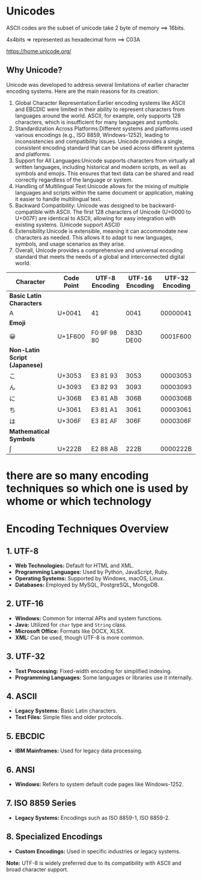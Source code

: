 # Unicodes

ASCII codes are the subset of unicode take 2 byte of memory ==> 16bits.

4x4bits => represented as hexadecimal form ==> C03A

https://home.unicode.org/


## Why Unicode?

Unicode was developed to address several limitations of earlier character encoding systems. Here are the main reasons for its creation:
1. Global Character Representation:Earlier encoding systems like ASCII and EBCDIC were limited in their ability to represent characters from languages around the world. ASCII, for example, only supports 128 characters, which is insufficient for many languages and symbols.
2. Standardization Across Platforms:Different systems and platforms used various encodings (e.g., ISO 8859, Windows-1252), leading to inconsistencies and compatibility issues. Unicode provides a single, consistent encoding standard that can be used across different systems and platforms.
3. Support for All Languages:Unicode supports characters from virtually all written languages, including historical and modern scripts, as well as symbols and emojis. This ensures that text data can be shared and read correctly regardless of the language or system.
4. Handling of Multilingual Text:Unicode allows for the mixing of multiple languages and scripts within the same document or application, making it easier to handle multilingual text.
5. Backward Compatibility: Unicode was designed to be backward-compatible with ASCII. The first 128 characters of Unicode (U+0000 to U+007F) are identical to ASCII, allowing for easy integration with existing systems. (Unicode support ASCII)
6. Extensibility:Unicode is extensible, meaning it can accommodate new characters as needed. This allows it to adapt to new languages, symbols, and usage scenarios as they arise.
7. Overall, Unicode provides a comprehensive and universal encoding standard that meets the needs of a global and interconnected digital world.


| **Character** | **Code Point** | **UTF-8 Encoding** | **UTF-16 Encoding** | **UTF-32 Encoding** |
|---------------|----------------|--------------------|---------------------|---------------------|
| **Basic Latin Characters** | | | | |
| A             | U+0041         | 41                 | 0041                | 00000041            |
| **Emoji**     |                |                    |                     |                     |
| 😀             | U+1F600        | F0 9F 98 80        | D83D DE00           | 0001F600            |
| **Non-Latin Script (Japanese)** | | | | |
| こ             | U+3053         | E3 81 93           | 3053                | 00003053            |
| ん             | U+3093         | E3 82 93           | 3093                | 00003093            |
| に             | U+306B         | E3 81 AB           | 306B                | 0000306B            |
| ち             | U+3061         | E3 81 A1           | 3061                | 00003061            |
| は             | U+306F         | E3 81 AF           | 306F                | 0000306F            |
| **Mathematical Symbols** | | | | |
| ∫             | U+222B         | E2 88 AB           | 222B                | 0000222B            |



# there are so many encoding techniques so which one is used by whome or which technology


# Encoding Techniques Overview

## 1. UTF-8
- **Web Technologies:** Default for HTML and XML.
- **Programming Languages:** Used by Python, JavaScript, Ruby.
- **Operating Systems:** Supported by Windows, macOS, Linux.
- **Databases:** Employed by MySQL, PostgreSQL, MongoDB.

## 2. UTF-16
- **Windows:** Common for internal APIs and system functions.
- **Java:** Utilized for `char` type and `String` class.
- **Microsoft Office:** Formats like DOCX, XLSX.
- **XML:** Can be used, though UTF-8 is more common.

## 3. UTF-32
- **Text Processing:** Fixed-width encoding for simplified indexing.
- **Programming Languages:** Some languages or libraries use it internally.

## 4. ASCII
- **Legacy Systems:** Basic Latin characters.
- **Text Files:** Simple files and older protocols.

## 5. EBCDIC
- **IBM Mainframes:** Used for legacy data processing.

## 6. ANSI
- **Windows:** Refers to system default code pages like Windows-1252.

## 7. ISO 8859 Series
- **Legacy Systems:** Encodings such as ISO 8859-1, ISO 8859-2.

## 8. Specialized Encodings
- **Custom Encodings:** Used in specific industries or legacy systems.

**Note:** UTF-8 is widely preferred due to its compatibility with ASCII and broad character support.















